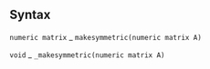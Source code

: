 ## Syntax

`numeric matrix`<span class="nowrap"> _
`makesymmetric(numeric matrix A)`

`void`<span class="nowrap"> _
`_makesymmetric(numeric matrix A)`

